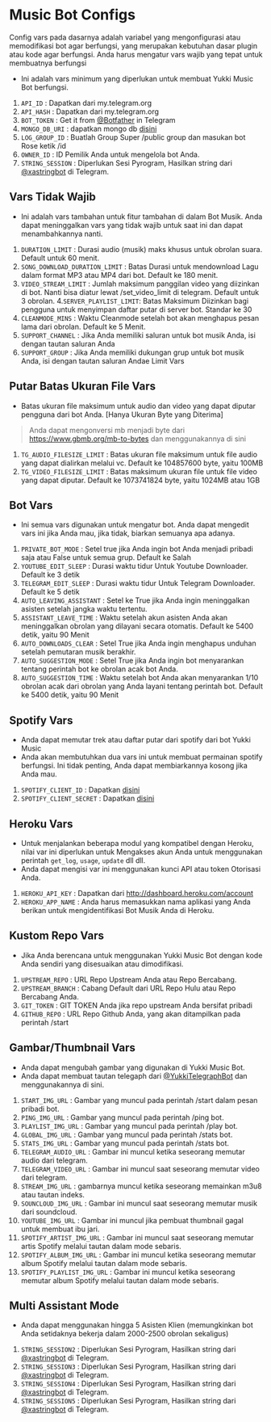 # Music Bot Configs

Config vars pada dasarnya adalah variabel yang mengonfigurasi atau memodifikasi bot agar berfungsi, yang merupakan kebutuhan dasar plugin atau kode agar berfungsi. Anda harus mengatur vars wajib yang tepat untuk membuatnya berfungsi

- Ini adalah vars minimum yang diperlukan untuk membuat Yukki Music Bot berfungsi.

1. `API_ID` : Dapatkan dari my.telegram.org
2. `API_HASH` : Dapatkan dari my.telegram.org 
3. `BOT_TOKEN` : Get it from [@Botfather](http://t.me/BotFather) in Telegram
4. `MONGO_DB_URI` : dapatkan mongo db [disini](https://www.mongodb.com)
5. `LOG_GROUP_ID` ​​: Buatlah Group Super /public group dan masukan bot Rose ketik /id
7. `OWNER_ID` : ID Pemilik Anda untuk mengelola bot Anda.
8. `STRING_SESSION` : Diperlukan Sesi Pyrogram, Hasilkan string dari [@xastringbot](http://t.me/xastringbot) di Telegram.


## Vars Tidak Wajib 

- Ini adalah vars tambahan untuk fitur tambahan di dalam Bot Musik. Anda dapat meninggalkan vars yang tidak wajib untuk saat ini dan dapat menambahkannya nanti.

1. `DURATION_LIMIT` : Durasi audio (musik) maks khusus untuk obrolan suara. Default untuk 60 menit.
2. `SONG_DOWNLOAD_DURATION_LIMIT` : Batas Durasi untuk mendownload Lagu dalam format MP3 atau MP4 dari bot. Default ke 180 menit.
3. `VIDEO_STREAM_LIMIT` : Jumlah maksimum panggilan video yang diizinkan di bot. Nanti bisa diatur lewat /set_video_limit di telegram. Default untuk 3 obrolan.
4.`SERVER_PLAYLIST_LIMIT`: Batas Maksimum Diizinkan bagi pengguna untuk menyimpan daftar putar di server bot. Standar ke 30
6. `CLEANMODE_MINS` : Waktu Cleanmode setelah bot akan menghapus pesan lama dari obrolan. Default ke 5 Menit.
7. `SUPPORT_CHANNEL` : Jika Anda memiliki saluran untuk bot musik Anda, isi dengan tautan saluran Anda
8. `SUPPORT_GROUP` : Jika Anda memiliki dukungan grup untuk bot musik Anda, isi dengan tautan saluran Andae Limit Vars

## Putar Batas Ukuran File Vars

- Batas ukuran file maksimum untuk audio dan video yang dapat diputar pengguna dari bot Anda. [Hanya Ukuran Byte yang Diterima]
> Anda dapat mengonversi mb menjadi byte dari https://www.gbmb.org/mb-to-bytes dan menggunakannya di sini

1. `TG_AUDIO_FILESIZE_LIMIT` : Batas ukuran file maksimum untuk file audio yang dapat dialirkan melalui vc. Default ke 104857600 byte, yaitu 100MB
2. `TG_VIDEO_FILESIZE_LIMIT` : Batas maksimum ukuran file untuk file video yang dapat diputar. Default ke 1073741824 byte, yaitu 1024MB atau 1GB

## Bot Vars

- Ini semua vars digunakan untuk mengatur bot. Anda dapat mengedit vars ini jika Anda mau, jika tidak, biarkan semuanya apa adanya.

1. `PRIVATE_BOT_MODE` : Setel true jika Anda ingin bot Anda menjadi pribadi saja atau False untuk semua grup. Default ke Salah
2. `YOUTUBE_EDIT_SLEEP` : Durasi waktu tidur Untuk Youtube Downloader. Default ke 3 detik
3. `TELEGRAM_EDIT_SLEEP` : Durasi waktu tidur Untuk Telegram Downloader. Default ke 5 detik
4. `AUTO_LEAVING_ASSISTANT` : Setel ke True jika Anda ingin meninggalkan asisten setelah jangka waktu tertentu.
5. `ASSISTANT_LEAVE_TIME` : Waktu setelah akun asisten Anda akan meninggalkan obrolan yang dilayani secara otomatis. Default ke 5400 detik, yaitu 90 Menit
6. `AUTO_DOWNLOADS_CLEAR` : Setel True jika Anda ingin menghapus unduhan setelah pemutaran musik berakhir.
7. `AUTO_SUGGESTION_MODE` : Setel True jika Anda ingin bot menyarankan tentang perintah bot ke obrolan acak bot Anda.
9. `AUTO_SUGGESTION_TIME` : Waktu setelah bot Anda akan menyarankan 1/10 obrolan acak dari obrolan yang Anda layani tentang perintah bot. Default ke 5400 detik, yaitu 90 Menit

## Spotify Vars

- Anda dapat memutar trek atau daftar putar dari spotify dari bot Yukki Music
- Anda akan membutuhkan dua vars ini untuk membuat permainan spotify berfungsi. Ini tidak penting, Anda dapat membiarkannya kosong jika Anda mau.

1. `SPOTIFY_CLIENT_ID` : Dapatkan [disini](https://developer.spotify.com/dashboard)
2. `SPOTIFY_CLIENT_SECRET` : Dapatkan [disini](https://developer.spotify.com/dashboard)

## Heroku Vars

- Untuk menjalankan beberapa modul yang kompatibel dengan Heroku, nilai var ini diperlukan untuk Mengakses akun Anda untuk menggunakan perintah `get_log`, `usage`, `update` dll dll.
- Anda dapat mengisi var ini menggunakan kunci API atau token Otorisasi Anda.

1. `HEROKU_API_KEY` : Dapatkan dari http://dashboard.heroku.com/account
2. `HEROKU_APP_NAME` : Anda harus memasukkan nama aplikasi yang Anda berikan untuk mengidentifikasi Bot Musik Anda di Heroku.

## Kustom Repo Vars

- Jika Anda berencana untuk menggunakan Yukki Music Bot dengan kode Anda sendiri yang disesuaikan atau dimodifikasi.

1. `UPSTREAM_REPO` : URL Repo Upstream Anda atau Repo Bercabang.
2. `UPSTREAM_BRANCH` : Cabang Default dari URL Repo Hulu atau Repo Bercabang Anda.
3. `GIT_TOKEN` : GIT TOKEN Anda jika repo upstream Anda bersifat pribadi
4. `GITHUB_REPO` : URL Repo Github Anda, yang akan ditampilkan pada perintah /start

## Gambar/Thumbnail Vars

- Anda dapat mengubah gambar yang digunakan di Yukki Music Bot.
- Anda dapat membuat tautan telegaph dari [@YukkiTelegraphBot](http://t.me/YukkiTelegraphBot) dan menggunakannya di sini.

1. `START_IMG_URL` : Gambar yang muncul pada perintah /start dalam pesan pribadi bot.
2. `PING_IMG_URL` : Gambar yang muncul pada perintah /ping bot.
3. `PLAYLIST_IMG_URL` : Gambar yang muncul pada perintah /play bot.
4. `GLOBAL_IMG_URL` : Gambar yang muncul pada perintah /stats bot.
5. `STATS_IMG_URL` : Gambar yang muncul pada perintah /stats bot.
6. `TELEGRAM_AUDIO_URL` : Gambar ini muncul ketika seseorang memutar audio dari telegram.
7. `TELEGRAM_VIDEO_URL` : Gambar ini muncul saat seseorang memutar video dari telegram.
8. `STREAM_IMG_URL` : gambarnya muncul ketika seseorang memainkan m3u8 atau tautan indeks.
9. `SOUNCLOUD_IMG_URL` : Gambar ini muncul saat seseorang memutar musik dari soundcloud.
10. `YOUTUBE_IMG_URL` : Gambar ini muncul jika pembuat thumbnail gagal untuk membuat ibu jari.
11. `SPOTIFY_ARTIST_IMG_URL` : Gambar ini muncul saat seseorang memutar artis Spotify melalui tautan dalam mode sebaris.
12. `SPOTIFY_ALBUM_IMG_URL` : Gambar ini muncul ketika seseorang memutar album Spotify melalui tautan dalam mode sebaris.
13. `SPOTIFY_PLAYLIST_IMG_URL` : Gambar ini muncul ketika seseorang memutar album Spotify melalui tautan dalam mode sebaris.

## Multi Assistant Mode

- Anda dapat menggunakan hingga 5 Asisten Klien (memungkinkan bot Anda setidaknya bekerja dalam 2000-2500 obrolan sekaligus)

1. `STRING_SESSION2` : Diperlukan Sesi Pyrogram, Hasilkan string dari [@xastringbot](http://t.me/xastringrobot) di Telegram.
2. `STRING_SESSION3` : Diperlukan Sesi Pyrogram, Hasilkan string dari [@xastringbot](http://t.me/xastringrobot) di Telegram.
3. `STRING_SESSION4` : Diperlukan Sesi Pyrogram, Hasilkan string dari [@xastringbot](http://t.me/xastringrobot) di Telegram.
4. `STRING_SESSION5` : Diperlukan Sesi Pyrogram, Hasilkan string dari [@xastringbot](http://t.me/xastringbot) di Telegram.
